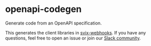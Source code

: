 # openapi-codegen

Generate code from an OpenAPI specification.

This generates the client libraries in [svix-webhooks](https://github.com/svix/svix-webhooks).
If you have any questions, feel free to open an issue or join our [Slack community](https://www.svix.com/slack/).

